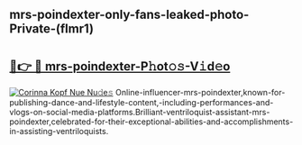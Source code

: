 ## mrs-poindexter-only-fans​-leaked-photo​-Private-(flmr1)


# <h2><a href="https://mediaupload.pro?title=mrs-poindexter&ref=git">🔗👉 🔴 mrs-poindexter-P𝚑ot𝚘𝚜-V𝚒d𝚎o</a></h2>

[![Corinna Kopf Nue Nu𝚍e𝚜](https://i.imgur.com/0qMVB7G.gif)](https://mediaupload.pro?title=mrs-poindexter&ref=git)
Online-influencer-mrs-poindexter,known-for-publishing-dance-and-lifestyle-content,-including-performances-and-vlogs-on-social-media-platforms.Brilliant-ventriloquist-assistant-mrs-poindexter,celebrated-for-their-exceptional-abilities-and-accomplishments-in-assisting-ventriloquists.  